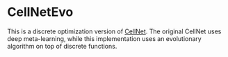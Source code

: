 # CellNetEvo

This is a discrete optimization version of [CellNet](https://github.com/unixpickle/CellNet). The original CellNet uses deep meta-learning, while this implementation uses an evolutionary algorithm on top of discrete functions.
